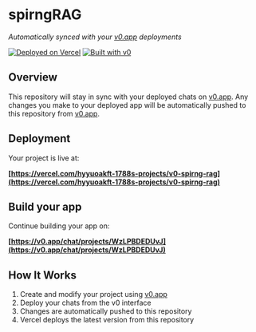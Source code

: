# spirngRAG

*Automatically synced with your [v0.app](https://v0.app) deployments*

[![Deployed on Vercel](https://img.shields.io/badge/Deployed%20on-Vercel-black?style=for-the-badge&logo=vercel)](https://vercel.com/hyyuoakft-1788s-projects/v0-spirng-rag)
[![Built with v0](https://img.shields.io/badge/Built%20with-v0.app-black?style=for-the-badge)](https://v0.app/chat/projects/WzLPBDEDUvJ)

## Overview

This repository will stay in sync with your deployed chats on [v0.app](https://v0.app).
Any changes you make to your deployed app will be automatically pushed to this repository from [v0.app](https://v0.app).

## Deployment

Your project is live at:

**[https://vercel.com/hyyuoakft-1788s-projects/v0-spirng-rag](https://vercel.com/hyyuoakft-1788s-projects/v0-spirng-rag)**

## Build your app

Continue building your app on:

**[https://v0.app/chat/projects/WzLPBDEDUvJ](https://v0.app/chat/projects/WzLPBDEDUvJ)**

## How It Works

1. Create and modify your project using [v0.app](https://v0.app)
2. Deploy your chats from the v0 interface
3. Changes are automatically pushed to this repository
4. Vercel deploys the latest version from this repository